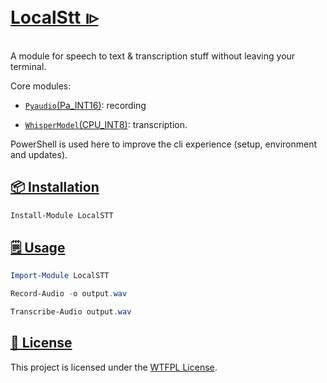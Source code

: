 ﻿# [LocalStt ၊▹](https://www.powershellgallery.com/packages/LocalSTT)

A module for speech to text & transcription stuff without leaving your terminal.

Core modules:

- [`Pyaudio`(Pa_INT16)](https://people.csail.mit.edu/hubert/pyaudio/): recording

- [`WhisperModel`(CPU_INT8)](https://github.com/openai/whisper): transcription.

PowerShell is used here to improve the cli experience (setup, environment and
updates).

## [📦 Installation](README.md)

```PowerShell
Install-Module LocalSTT
```

## [🗒 Usage](docs/Readme.md)

```PowerShell
Import-Module LocalSTT

Record-Audio -o output.wav

Transcribe-Audio output.wav
```

## [🧾 License](LICENSE)

This project is licensed under the [WTFPL License](LICENSE).
